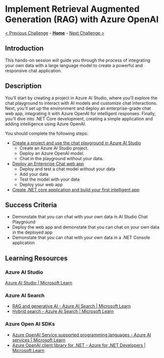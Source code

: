 # Implement Retrieval Augmented Generation (RAG) with Azure OpenAI

 [< Previous Challenge](./Challenge-00.md) - **[Home](../README.md)** - [Next Challenge >](./Challenge-02.md)

## Introduction
This hands-on session will guide you through the process of integrating your own data with a large language model to create a powerful and responsive chat application.

## Description
You’ll start by creating a project in Azure AI Studio, where you’ll explore the chat playground to interact with AI models and customize chat interactions. Next, you’ll set up the environment and deploy an enterprise-grade chat web app, integrating it with Azure OpenAI for intelligent responses. Finally, you’ll dive into .NET Core development, creating a simple application and adding intelligence using Azure OpenAI.

You should complete the following steps:

- [Create a project and use the chat playground in Azure AI Studio](https://learn.microsoft.com/en-us/azure/ai-studio/quickstarts/get-started-playground#deploy-a-chat-model)
  - Create an Azure AI Studio project.
  - Deploy an Azure OpenAI model.
  - Chat in the playground without your data.
- [Deploy an Enterprise Chat web app](https://learn.microsoft.com/en-us/azure/ai-studio/tutorials/deploy-chat-web-app)
  - Deploy and test a chat model without your data
  - Add your data
  - Test the model with your data
  - Deploy your web app  
- [Create .NET core application and build your first intelligent app](https://learn.microsoft.com/en-us/azure/ai-services/openai/use-your-data-quickstart?pivots=programming-language-csharp&tabs=command-line%2Cpython-new#create-a-new-net-core-application)

## Success Criteria

- Demonstate that you can chat with your own data in AI Studio Chat Playground
- Deploy the web app and demonstate that you can chat on your own data in the deployed app
- Demonstate that you can chat with your own data in a .NET Console application
  
## Learning Resources
### Azure AI Studio
[Azure AI Studio | Microsoft Learn](https://learn.microsoft.com/en-us/azure/ai-studio/what-is-ai-studio)
### Azure AI Search
- [RAG and generative AI - Azure AI Search | Microsoft Learn](https://learn.microsoft.com/en-us/azure/search/retrieval-augmented-generation-overview)
- [Hybrid search - Azure AI Search | Microsoft Learn](https://learn.microsoft.com/en-us/azure/search/hybrid-search-overview)
### Azure Open AI SDKs
- [Azure OpenAI Service supported programming languages - Azure AI services | Microsoft Learn](https://learn.microsoft.com/en-us/azure/ai-services/openai/supported-languages#programming-languages)
- [Azure OpenAI client library for .NET - Azure for .NET Developers | Microsoft Learn](https://learn.microsoft.com/en-us/dotnet/api/overview/azure/ai.openai-readme?view=azure-dotnet-preview)
